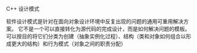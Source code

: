 C++ 设计模式

软件设计模式是针对在面向对象设计环境中反复出现的问题的通用可重用解决方案。
它不是一个可以直接转化为源代码的完成设计，而是如何解决问题的模板。
可以按目的将它们分类为创建（抽象实例化过程）、结构（类和对象如何组合以形成更大的结构）和行为模式（对象之间的职责分配）
